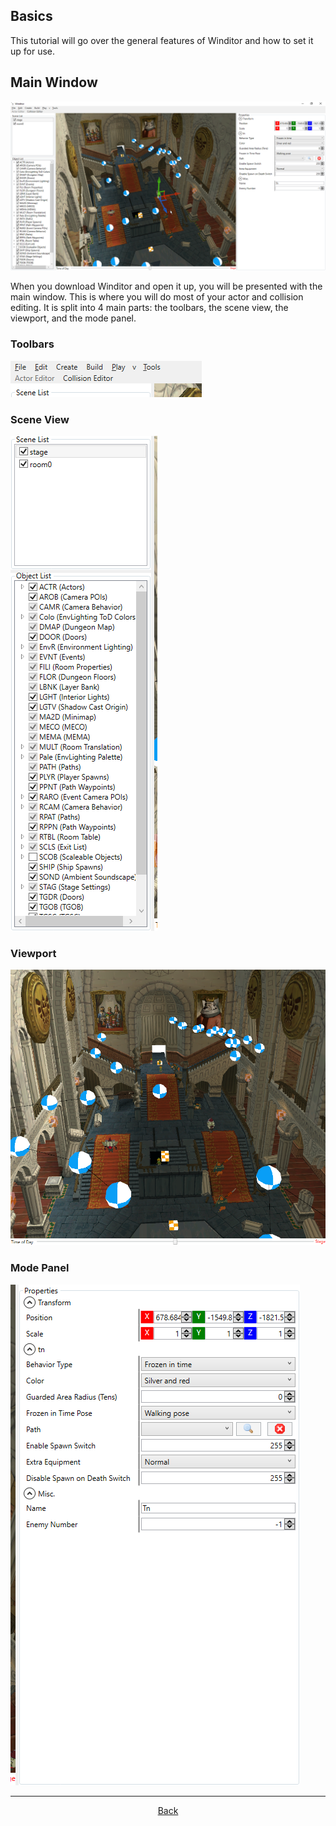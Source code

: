 ## Basics
This tutorial will go over the general features of Winditor and how to set it up for use.

## Main Window
<img src="./mainwindow.png">

When you download Winditor and open it up, you will be presented with the main window. This is where you will do most of your actor and collision editing. It is split into 4 main parts: the toolbars, the scene view, the viewport, and the mode panel.

### Toolbars
<img src="./toolbars.png">

### Scene View
<img src="./sceneview.png">

### Viewport
<img src="./viewport.png">

### Mode Panel
<img src="./modepanel.png">

<hr>
<p align="center">
  <a href="../tutorials.html">Back</a>
</p>